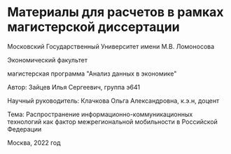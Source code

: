 # Материалы для расчетов в рамках магистерской диссертации



Московский Государственный Университет имени М.В. Ломоносова

Экономический факультет

магистерская программа "Анализ данных в экономике"

Автор: Зайцев Илья Сергеевич, группа э641

Научный руководитель: Клачкова Ольга Александровна, к.э.н, доцент

Тема: Распространение информационно-коммуникационных технологий 
как фактор межрегиональной мобильности в Российской Федерации

Москва, 2022 год

